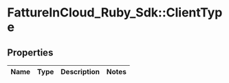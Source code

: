 # FattureInCloud_Ruby_Sdk::ClientType

## Properties

| Name | Type | Description | Notes |
| ---- | ---- | ----------- | ----- |

